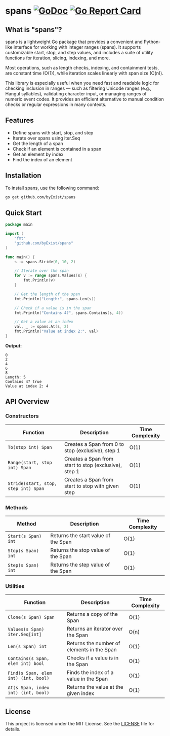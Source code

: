 # spans [![GoDoc](https://pkg.go.dev/badge/github.com/byExist/spans.svg)](https://pkg.go.dev/github.com/byExist/spans) [![Go Report Card](https://goreportcard.com/badge/github.com/byExist/spans)](https://goreportcard.com/report/github.com/byExist/spans) 

## What is "spans"?

spans is a lightweight Go package that provides a convenient and Python-like interface for working with integer ranges (spans). It supports customizable start, stop, and step values, and includes a suite of utility functions for iteration, slicing, indexing, and more. 

Most operations, such as length checks, indexing, and containment tests, are constant time (O(1)), while iteration scales linearly with span size (O(n)).

This library is especially useful when you need fast and readable logic for checking inclusion in ranges — such as filtering Unicode ranges (e.g., Hangul syllables), validating character input, or managing ranges of numeric event codes. It provides an efficient alternative to manual condition checks or regular expressions in many contexts.

## Features

- Define spans with start, stop, and step
- Iterate over spans using iter.Seq
- Get the length of a span
- Check if an element is contained in a span
- Get an element by index
- Find the index of an element

## Installation

To install spans, use the following command:

```bash
go get github.com/byExist/spans
```

## Quick Start

```go
package main

import (
	"fmt"
	"github.com/byExist/spans"
)

func main() {
	s := spans.Stride(0, 10, 2)

	// Iterate over the span
	for v := range spans.Values(s) {
		fmt.Println(v)
	}

	// Get the length of the span
	fmt.Println("Length:", spans.Len(s))

	// Check if a value is in the span
	fmt.Println("Contains 4?", spans.Contains(s, 4))

	// Get a value at an index
	val, _ := spans.At(s, 2)
	fmt.Println("Value at index 2:", val)
}
```


**Output:**
```
0
2
4
6
8
Length: 5
Contains 4? true
Value at index 2: 4
```

## API Overview

### Constructors

| Function | Description | Time Complexity |
|----------|-------------|------------------|
| `To(stop int) Span` | Creates a Span from 0 to stop (exclusive), step 1 | O(1) |
| `Range(start, stop int) Span` | Creates a Span from start to stop (exclusive), step 1 | O(1) |
| `Stride(start, stop, step int) Span` | Creates a Span from start to stop with given step | O(1) |

### Methods

| Method | Description | Time Complexity |
|--------|-------------|------------------|
| `Start(s Span) int` | Returns the start value of the Span | O(1) |
| `Stop(s Span) int` | Returns the stop value of the Span | O(1) |
| `Step(s Span) int` | Returns the step value of the Span | O(1) |

### Utilities

| Function | Description | Time Complexity |
|----------|-------------|------------------|
| `Clone(s Span) Span` | Returns a copy of the Span | O(1) |
| `Values(s Span) iter.Seq[int]` | Returns an iterator over the Span | O(n) |
| `Len(s Span) int` | Returns the number of elements in the Span | O(1) |
| `Contains(s Span, elem int) bool` | Checks if a value is in the Span | O(1) |
| `Find(s Span, elem int) (int, bool)` | Finds the index of a value in the Span | O(1) |
| `At(s Span, index int) (int, bool)` | Returns the value at the given index | O(1) |

## License

This project is licensed under the MIT License. See the [LICENSE](LICENSE) file for details.
